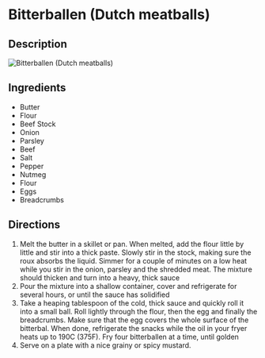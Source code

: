 # Bitterballen (Dutch meatballs)

## Description
![Bitterballen (Dutch meatballs)](https://www.themealdb.com/images/media/meals/lhqev81565090111.jpg "Bitterballen (Dutch meatballs)")

## Ingredients
- Butter
- Flour
- Beef Stock
- Onion
- Parsley
- Beef
- Salt
- Pepper
- Nutmeg
- Flour
- Eggs
- Breadcrumbs

## Directions
1. Melt the butter in a skillet or pan. When melted, add the flour little by little and stir into a thick paste. Slowly stir in the stock, making sure the roux absorbs the liquid. Simmer for a couple of minutes on a low heat while you stir in the onion, parsley and the shredded meat. The mixture should thicken and turn into a heavy, thick sauce
2. Pour the mixture into a shallow container, cover and refrigerate for several hours, or until the sauce has solidified
3. Take a heaping tablespoon of the cold, thick sauce and quickly roll it into a small ball. Roll lightly through the flour, then the egg and finally the breadcrumbs. Make sure that the egg covers the whole surface of the bitterbal. When done, refrigerate the snacks while the oil in your fryer heats up to 190C (375F). Fry four bitterballen at a time, until golden
4. Serve on a plate with a nice grainy or spicy mustard. 
